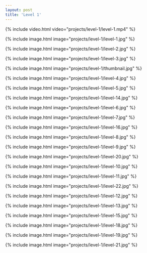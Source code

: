 ```yaml
---
layout: post
title: 'Level 1'
---
```


{% include video.html video="projects/level-1/level-1.mp4" %}

{% include image.html image="projects/level-1/level-1.jpg" %}

{% include image.html image="projects/level-1/level-2.jpg" %}

{% include image.html image="projects/level-1/level-3.jpg" %}

{% include image.html image="projects/level-1/thumbnail.jpg" %}

{% include image.html image="projects/level-1/level-4.jpg" %}

{% include image.html image="projects/level-1/level-5.jpg" %}

{% include image.html image="projects/level-1/level-14.jpg" %}

{% include image.html image="projects/level-1/level-6.jpg" %}

{% include image.html image="projects/level-1/level-7.jpg" %}

{% include image.html image="projects/level-1/level-16.jpg" %}

{% include image.html image="projects/level-1/level-8.jpg" %}

{% include image.html image="projects/level-1/level-9.jpg" %}

{% include image.html image="projects/level-1/level-20.jpg" %}

{% include image.html image="projects/level-1/level-10.jpg" %}

{% include image.html image="projects/level-1/level-11.jpg" %}

{% include image.html image="projects/level-1/level-22.jpg" %}

{% include image.html image="projects/level-1/level-12.jpg" %}

{% include image.html image="projects/level-1/level-13.jpg" %}

{% include image.html image="projects/level-1/level-15.jpg" %}

{% include image.html image="projects/level-1/level-18.jpg" %}

{% include image.html image="projects/level-1/level-19.jpg" %}

{% include image.html image="projects/level-1/level-21.jpg" %}